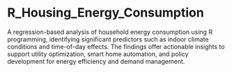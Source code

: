 # R_Housing_Energy_Consumption
A regression-based analysis of household energy consumption using R programming, identifying significant predictors such as indoor climate conditions and time-of-day effects. The findings offer actionable insights to support utility optimization, smart home automation, and policy development for energy efficiency and demand management.
